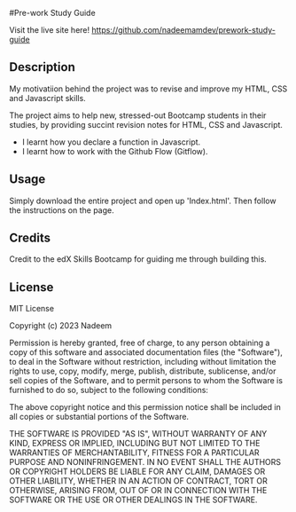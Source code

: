 #Pre-work Study Guide

Visit the live site here! https://github.com/nadeemamdev/prework-study-guide

## Description

My motivatiion behind the project was to revise and improve my HTML, CSS and Javascript skills.

The project aims to help new, stressed-out Bootcamp students in their studies, by providing succint revision notes for HTML, CSS and Javascript.

- I learnt how you declare a function in Javascript.
- I learnt how to work with the Github Flow (Gitflow).

## Usage

Simply download the entire project and open up 'Index.html'. Then follow the instructions on the page.

## Credits

Credit to the edX Skills Bootcamp for guiding me through building this.

## License

MIT License

Copyright (c) 2023 Nadeem

Permission is hereby granted, free of charge, to any person obtaining a copy
of this software and associated documentation files (the "Software"), to deal
in the Software without restriction, including without limitation the rights
to use, copy, modify, merge, publish, distribute, sublicense, and/or sell
copies of the Software, and to permit persons to whom the Software is
furnished to do so, subject to the following conditions:

The above copyright notice and this permission notice shall be included in all
copies or substantial portions of the Software.

THE SOFTWARE IS PROVIDED "AS IS", WITHOUT WARRANTY OF ANY KIND, EXPRESS OR
IMPLIED, INCLUDING BUT NOT LIMITED TO THE WARRANTIES OF MERCHANTABILITY,
FITNESS FOR A PARTICULAR PURPOSE AND NONINFRINGEMENT. IN NO EVENT SHALL THE
AUTHORS OR COPYRIGHT HOLDERS BE LIABLE FOR ANY CLAIM, DAMAGES OR OTHER
LIABILITY, WHETHER IN AN ACTION OF CONTRACT, TORT OR OTHERWISE, ARISING FROM,
OUT OF OR IN CONNECTION WITH THE SOFTWARE OR THE USE OR OTHER DEALINGS IN THE
SOFTWARE.
